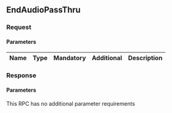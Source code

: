 ## EndAudioPassThru

### Request
#### Parameters
|Name|Type|Mandatory|Additional|Description|
|:---|:---|:--------|:---------|:----------|
### Response
#### Parameters
This RPC has no additional parameter requirements
